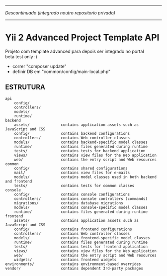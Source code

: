 ******************************************************
*Descontinuado (integrado noutro repositorio privado)*
******************************************************


Yii 2 Advanced Project Template API
===========================================

Projeto com template advanced para depois ser integrado no portal<br>
beta test only :)


- correr "composer update"
- definir DB em "common/config/main-local.php"



ESTRUTURA
-------------------

```
api
    config/
    controllers/
    models/
    runtime/
backend
    assets/              contains application assets such as JavaScript and CSS
    config/              contains backend configurations
    controllers/         contains Web controller classes
    models/              contains backend-specific model classes
    runtime/             contains files generated during runtime
    tests/               contains tests for backend application    
    views/               contains view files for the Web application
    web/                 contains the entry script and Web resources
common
    config/              contains shared configurations
    mail/                contains view files for e-mails
    models/              contains model classes used in both backend and frontend
    tests/               contains tests for common classes    
console
    config/              contains console configurations
    controllers/         contains console controllers (commands)
    migrations/          contains database migrations
    models/              contains console-specific model classes
    runtime/             contains files generated during runtime
frontend
    assets/              contains application assets such as JavaScript and CSS
    config/              contains frontend configurations
    controllers/         contains Web controller classes
    models/              contains frontend-specific model classes
    runtime/             contains files generated during runtime
    tests/               contains tests for frontend application
    views/               contains view files for the Web application
    web/                 contains the entry script and Web resources
    widgets/             contains frontend widgets
environments/            contains environment-based overrides
vendor/                  contains dependent 3rd-party packages
```

